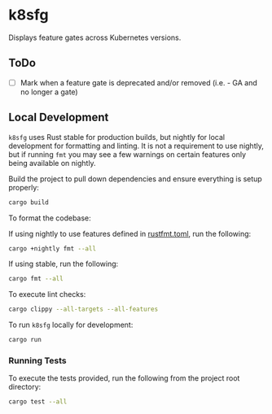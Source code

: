 # k8sfg

Displays feature gates across Kubernetes versions.

## ToDo

- [ ] Mark when a feature gate is deprecated and/or removed (i.e. - GA and no longer a gate)

## Local Development

`k8sfg` uses Rust stable for production builds, but nightly for local development for formatting and linting. It is not a requirement to use nightly, but if running `fmt` you may see a few warnings on certain features only being available on nightly.

Build the project to pull down dependencies and ensure everything is setup properly:

```sh
cargo build
```

To format the codebase:

If using nightly to use features defined in [rustfmt.toml](rustfmt.toml), run the following:

```sh
cargo +nightly fmt --all
```

If using stable, run the following:

```sh
cargo fmt --all
```

To execute lint checks:

```sh
cargo clippy --all-targets --all-features
```

To run `k8sfg` locally for development:

```sh
cargo run
```

### Running Tests

To execute the tests provided, run the following from the project root directory:

```sh
cargo test --all
```
